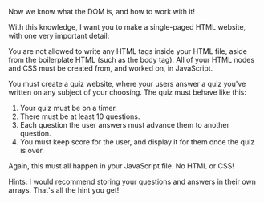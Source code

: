 Now we know what the DOM is, and how to work with it!

With this knowledge, I want you to make a single-paged HTML website, with one very important detail:

You are not allowed to write any HTML tags inside your HTML file, aside from the boilerplate HTML (such as the body tag). All of your HTML nodes and CSS must be created from, and worked on, in JavaScript.

You must create a quiz website, where your users answer a quiz you've written on any subject of your choosing. The quiz must behave like this:

1. Your quiz must be on a timer.
2. There must be at least 10 questions.
3. Each question the user answers must advance them to another question.
4. You must keep score for the user, and display it for them once the quiz is over.

Again, this must all happen in your JavaScript file. No HTML or CSS!

Hints:
I would recommend storing your questions and answers in their own arrays. That's all the hint you get!
